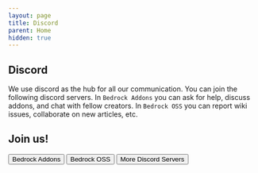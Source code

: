 ```yaml
---
layout: page
title: Discord
parent: Home
hidden: true
---
```


## Discord

We use discord as the hub for all our communication. You can join the following discord servers. In `Bedrock Addons` you can ask for help, discuss addons, and chat with fellow creators. In `Bedrock OSS` you can report wiki issues, collaborate on new articles, etc.

## Join us!

<Button color="blue" link="https://discord.gg/46JUdQb">Bedrock Addons</Button>
<Button color="blue" link="https://discord.gg/XjV87YN">Bedrock OSS</Button>
<Button color="blue" link="/knowledge/useful-links.html#discord-links">More Discord Servers</Button>
